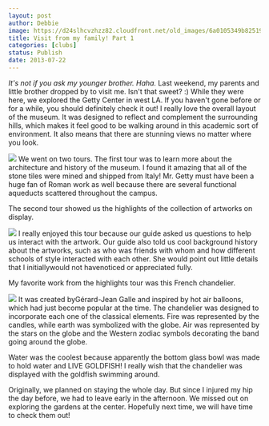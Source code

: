 ```yaml
---
layout: post
author: Debbie
image: https://d24slhcvzhzz82.cloudfront.net/old_images/6a0105349b8251970b0192ac100091970d-320wi.jpg
title: Visit from my family! Part 1 
categories: [clubs]
status: Publish
date: 2013-07-22
---
```



*It's not if you ask my younger brother. Haha.*
Last weekend, my parents and little brother dropped by to visit me. Isn't that sweet? :) While they were here, we explored the Getty Center in west LA. If you haven't gone before or for a while, you should definitely check it out!
I really love the overall layout of the museum. It was designed to reflect and complement the surrounding hills, which makes it feel good to be walking around in this academic sort of environment. It also means that there are stunning views no matter where you look.


![](https://d24slhcvzhzz82.cloudfront.net/old_images/caltech_as_it_happens/6a0105349b8251970b01901e50b939970b.gif)
We went on two tours. The first tour was to learn more about the architecture and history of the museum. I found it amazing that all of the stone tiles were mined and shipped from Italy! Mr. Getty must have been a huge fan of Roman work as well because there are several functional aqueducts scattered throughout the campus.

The second tour showed us the highlights of the collection of artworks on display.


![](https://d24slhcvzhzz82.cloudfront.net/old_images/caltech_as_it_happens/6a0105349b8251970b01901e51b19a970b.jpg)
I really enjoyed this tour because our guide asked us questions to help us interact with the artwork. Our guide also told us cool background history about the artworks, such as who was friends with whom and how different schools of style interacted with each other. She would point out little details that I initiallywould not havenoticed or appreciated fully.

My favorite work from the highlights tour was this French chandelier.


![](https://d24slhcvzhzz82.cloudfront.net/old_images/caltech_as_it_happens/6a0105349b8251970b01901e51b34c970b.jpg)
It was created byGérard-Jean Galle and inspired by hot air balloons, which had just become popular at the time. The chandelier was designed to incorporate each one of the classical elements. Fire was represented by the candles, while earth was symbolized with the globe. Air was represented by the stars on the globe and the Western zodiac symbols decorating the band going around the globe.

Water was the coolest because apparently the bottom glass bowl was made to hold water and LIVE GOLDFISH! I really wish that the chandelier was displayed with the goldfish swimming around.

Originally, we planned on staying the whole day. But since I injured my hip the day before, we had to leave early in the afternoon. We missed out on exploring the gardens at the center. Hopefully next time, we will have time to check them out!
